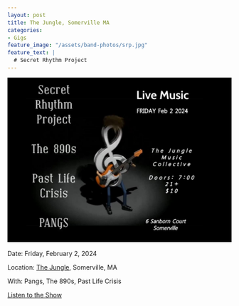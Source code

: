 ```yaml
---
layout: post
title: The Jungle, Somerville MA
categories:
- Gigs
feature_image: "/assets/band-photos/srp.jpg"
feature_text: |
  # Secret Rhythm Project
---
```


![SRP @ The Jungle 2/2/2024](/assets/posters/2024-02-02-the-jungle.jpg)

Date: Friday, February 2, 2024

Location: [The Jungle](https://www.thejunglemusicclub.com/), Somerville, MA

With: Pangs, The 890s, Past Life Crisis

[Listen to the Show](/shows/2022-02-04-the-jungle/)
